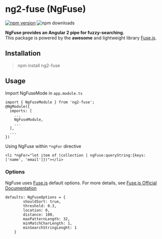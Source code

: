 # ng2-fuse (NgFuse)
[![npm version](https://badge.fury.io/js/ng2-fuse.svg)](https://badge.fury.io/js/ng2-fuse)
![npm downloads](https://img.shields.io/npm/dt/ng2-fuse.svg)

**NgFuse provides an Angular 2 pipe for fuzzy-searching.** <br>This package is powered by the **awesome** and lightweight library [Fuse.js](http://fusejs.io/).  

## Installation
> npm install ng2-fuse

## Usage
 Import NgFuseMode in ```app.module.ts```
```
import { NgFuseModule } from 'ng2-fuse';
@NgModule({
  imports: [
    ...
    NgFuseModule,
    ...
  ],
  ...
})
```

Using NgFuse within ```*ngFor``` directive
```
<li *ngFor="let item of (collection | ngFuse:queryString:{keys: ['name', 'email']})"></li>
```

### Options
NgFuse uses [Fuse.js](http://fusejs.io/) default options. For more details, see [Fuse.js Official Documentation](http://fusejs.io/)

```
defaults: NgFuseOptions = {
        shouldSort: true,
        threshold: 0.3,
        location: 0,
        distance: 100,
        maxPatternLength: 32,
        minMatchCharLength: 1,
        minSearchStringLenght: 1
    }
```
